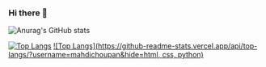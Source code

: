 ### Hi there 👋

<!--
**mahdichoupan/MahdiChoupan** is a ✨ _special_ ✨ repository because its `README.md` (this file) appears on your GitHub profile.

Here are some ideas to get you started:

- 🔭 I’m currently working on ...
- 🌱 I’m currently learning ...
- 👯 I’m looking to collaborate on ...
- 🤔 I’m looking for help with ...
- 💬 Ask me about ...
- 📫 How to reach me: ...
- 😄 Pronouns: ...
- ⚡ Fun fact: ...
-->

![Anurag's GitHub stats](https://github-readme-stats.vercel.app/api?username=mahdichoupan&theme=vue-dark&show_icons=true)

[![Top Langs](https://github-readme-stats.vercel.app/api/top-langs/?username=mahdichoupan)](https://github.com/anuraghazra/github-readme-stats)
[![Top Langs](https://github-readme-stats.vercel.app/api/top-langs/?username=mahdichoupan&hide=html, css, python)](https://github.com/anuraghazra/github-readme-stats)

